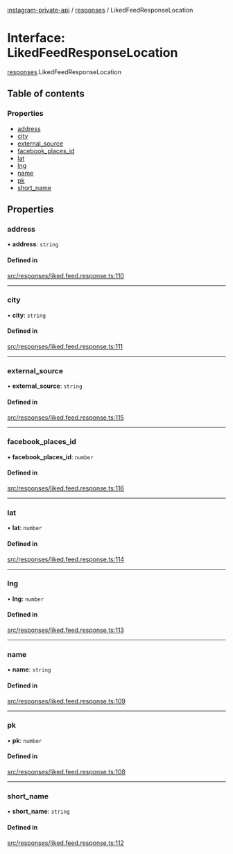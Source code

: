 [instagram-private-api](../../README.md) / [responses](../../modules/responses.md) / LikedFeedResponseLocation

# Interface: LikedFeedResponseLocation

[responses](../../modules/responses.md).LikedFeedResponseLocation

## Table of contents

### Properties

- [address](LikedFeedResponseLocation.md#address)
- [city](LikedFeedResponseLocation.md#city)
- [external\_source](LikedFeedResponseLocation.md#external_source)
- [facebook\_places\_id](LikedFeedResponseLocation.md#facebook_places_id)
- [lat](LikedFeedResponseLocation.md#lat)
- [lng](LikedFeedResponseLocation.md#lng)
- [name](LikedFeedResponseLocation.md#name)
- [pk](LikedFeedResponseLocation.md#pk)
- [short\_name](LikedFeedResponseLocation.md#short_name)

## Properties

### address

• **address**: `string`

#### Defined in

[src/responses/liked.feed.response.ts:110](https://github.com/Nerixyz/instagram-private-api/blob/4971f34/src/responses/liked.feed.response.ts#L110)

___

### city

• **city**: `string`

#### Defined in

[src/responses/liked.feed.response.ts:111](https://github.com/Nerixyz/instagram-private-api/blob/4971f34/src/responses/liked.feed.response.ts#L111)

___

### external\_source

• **external\_source**: `string`

#### Defined in

[src/responses/liked.feed.response.ts:115](https://github.com/Nerixyz/instagram-private-api/blob/4971f34/src/responses/liked.feed.response.ts#L115)

___

### facebook\_places\_id

• **facebook\_places\_id**: `number`

#### Defined in

[src/responses/liked.feed.response.ts:116](https://github.com/Nerixyz/instagram-private-api/blob/4971f34/src/responses/liked.feed.response.ts#L116)

___

### lat

• **lat**: `number`

#### Defined in

[src/responses/liked.feed.response.ts:114](https://github.com/Nerixyz/instagram-private-api/blob/4971f34/src/responses/liked.feed.response.ts#L114)

___

### lng

• **lng**: `number`

#### Defined in

[src/responses/liked.feed.response.ts:113](https://github.com/Nerixyz/instagram-private-api/blob/4971f34/src/responses/liked.feed.response.ts#L113)

___

### name

• **name**: `string`

#### Defined in

[src/responses/liked.feed.response.ts:109](https://github.com/Nerixyz/instagram-private-api/blob/4971f34/src/responses/liked.feed.response.ts#L109)

___

### pk

• **pk**: `number`

#### Defined in

[src/responses/liked.feed.response.ts:108](https://github.com/Nerixyz/instagram-private-api/blob/4971f34/src/responses/liked.feed.response.ts#L108)

___

### short\_name

• **short\_name**: `string`

#### Defined in

[src/responses/liked.feed.response.ts:112](https://github.com/Nerixyz/instagram-private-api/blob/4971f34/src/responses/liked.feed.response.ts#L112)
